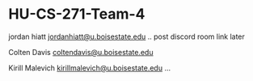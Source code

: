 # HU-CS-271-Team-4

jordan hiatt
jordanhiatt@u.boisestate.edu
.. post discord room link later

Colten Davis
coltendavis@u.boisestate.edu

Kirill Malevich
kirillmalevich@u.boisestate.edu
...<link to discord>
